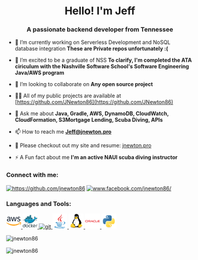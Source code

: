 <h1 align="center">Hello! I'm Jeff</h1>
<h3 align="center">A passionate backend developer from Tennessee</h3>

- 🔭 I’m currently working on Serverless Development and NoSQL database integration **These are Private repos unfortunately :(**

- 🌱 I’m excited to be a graduate of NSS **To clarify, I'm completed the ATA ciriculum with the Nashville Software School's Software Engineering Java/AWS program**

- 👯 I’m looking to collaborate on **Any open source project**

- 👨‍💻 All of my public projects are available at [https://github.com/JNewton86](https://github.com/JNewton86)

- 💬 Ask me about **Java, Gradle, AWS, DynamoDB, CloudWatch, CloudFormation, S3Mortgage Lending, Scuba Diving, APIs**

- 📫 How to reach me **Jeff@jnewton.pro**

- 📄 Please checkout out my site and resume: [jnewton.pro](jnewton.pro)

- ⚡ A Fun fact about me **I'm an active NAUI scuba diving instructor**

<h3 align="left">Connect with me:</h3>
<p align="left">
<a href="https://linkedin.com/in/https://github.com/jnewton86" target="blank"><img align="center" src="https://raw.githubusercontent.com/rahuldkjain/github-profile-readme-generator/master/src/images/icons/Social/linked-in-alt.svg" alt="https://github.com/jnewton86" height="30" width="40" /></a>
<a href="https://fb.com/www.facebook.com/jnewton86/" target="blank"><img align="center" src="https://raw.githubusercontent.com/rahuldkjain/github-profile-readme-generator/master/src/images/icons/Social/facebook.svg" alt="www.facebook.com/jnewton86/" height="30" width="40" /></a>
</p>

<h3 align="left">Languages and Tools:</h3>
<p align="left"> <a href="https://aws.amazon.com" target="_blank" rel="noreferrer"> <img src="https://raw.githubusercontent.com/devicons/devicon/master/icons/amazonwebservices/amazonwebservices-original-wordmark.svg" alt="aws" width="40" height="40"/> </a> <a href="https://www.docker.com/" target="_blank" rel="noreferrer"> <img src="https://raw.githubusercontent.com/devicons/devicon/master/icons/docker/docker-original-wordmark.svg" alt="docker" width="40" height="40"/> </a> <a href="https://git-scm.com/" target="_blank" rel="noreferrer"> <img src="https://www.vectorlogo.zone/logos/git-scm/git-scm-icon.svg" alt="git" width="40" height="40"/> </a> <a href="https://www.java.com" target="_blank" rel="noreferrer"> <img src="https://raw.githubusercontent.com/devicons/devicon/master/icons/java/java-original.svg" alt="java" width="40" height="40"/> </a> <a href="https://www.linux.org/" target="_blank" rel="noreferrer"> <img src="https://raw.githubusercontent.com/devicons/devicon/master/icons/linux/linux-original.svg" alt="linux" width="40" height="40"/> </a> <a href="https://www.oracle.com/" target="_blank" rel="noreferrer"> <img src="https://raw.githubusercontent.com/devicons/devicon/master/icons/oracle/oracle-original.svg" alt="oracle" width="40" height="40"/> </a> <a href="https://www.python.org" target="_blank" rel="noreferrer"> <img src="https://raw.githubusercontent.com/devicons/devicon/master/icons/python/python-original.svg" alt="python" width="40" height="40"/> </a> </p>

<p><img align="center" src="https://github-readme-stats.vercel.app/api/top-langs?username=jnewton86&show_icons=true&locale=en&layout=compact" alt="jnewton86" /></p>

<p><img align="center" src="https://github-readme-streak-stats.herokuapp.com/?user=jnewton86&" alt="jnewton86" /></p>
